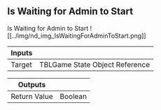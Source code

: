 ## Is Waiting for Admin to Start
Is Waiting for Admin to Start
![[../img/nd_img_IsWaitingForAdminToStart.png]]

|Inputs||
|--|--|
| Target | TBLGame State Object Reference |

|Outputs||
|--|--|
| Return Value | Boolean |
